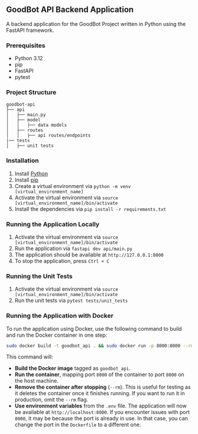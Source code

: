 ## GoodBot API Backend Application

A backend application for the GoodBot Project written in Python using the FastAPI framework.

### Prerequisites

- Python 3.12
- pip
- FastAPI
- pytest

### Project Structure

```
goodbot-api
├── api
│   ├── main.py
│   ├── model
│   │   ├── data models
│   ├── routes
│   │   ├── api routes/endpoints
|── tests
│   ├── unit tests
```

### Installation

1. Install [Python](https://www.python.org/downloads/)
2. Install [pip](https://pip.pypa.io/en/stable/installing/)
3. Create a virtual environment via `python -m venv [virtual_environment_name]`
4. Activate the virtual environment via `source [virtual_environment_name]/bin/activate`
5. Install the dependencies via `pip install -r requirements.txt`

### Running the Application Locally

1. Activate the virtual environment via `source [virtual_environment_name]/bin/activate`
2. Run the application via `fastapi dev api/main.py`
3. The application should be available at `http://127.0.0.1:8000`
4. To stop the application, press `Ctrl + C`

### Running the Unit Tests

1. Activate the virtual environment via `source [virtual_environment_name]/bin/activate`
2. Run the unit tests via `pytest tests/unit_tests`

### Running the Application with Docker

To run the application using Docker, use the following command to build and run the Docker container in one step:

```bash
sudo docker build -t goodbot_api . && sudo docker run -p 8000:8000 --rm --env-file .env goodbot_api
```

This command will:

- **Build the Docker image** tagged as `goodbot_api`.
- **Run the container**, mapping port `8000` of the container to port `8000` on the host machine.
- **Remove the container after stopping** (`--rm`). This is useful for testing as it deletes the container once it finishes running. If you want to run it in production, omit the `--rm` flag.
- **Use environment variables** from the `.env` file.
  The application will now be available at `http://localhost:8000`.
  If you encounter issues with port `8000`, it may be because the port is already in use. In that case, you can change the port in the `Dockerfile` to a different one.
